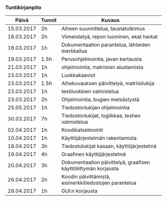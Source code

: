 ### Tuntikirjanpito
Päivä | Tunnit | Kuvaus
---------- | ----- | -----
15.03.2017 | 2h | Aiheen suunnittelua, taustatutkimus
16.03.2017 | 2h | Viimeistelyä, repon luominen, ekat harkat
16.03.2017 | 1h | Dokumentaation parantelua, lähteiden merkkailua
19.03.2017 | 1.5h | Perusohjelmointia, javan kertausta
21.03.2017 | 1h | ohjelmointia, matriisien alustamista
23.03.2017 | 1h | Luokkakaaviot
23.03.2017 | 1.5h | Aihekuvauksen päivittelyä, matriisilukija
23.03.2017 | 1h | testiluokkien valmistelua
23.03.2017 | 2h | Ohjelmointia, bugien metsästystä
25.05.2017 | 1h | Tiedostonlukijan ohjelmointia
30.03.2017 | 7h | Tiedostonlukijat, logiikkaa, testien valmistelua
02.04.2017 | 1h | Koodikatselmointi
10.04.2017 | 1h | Käyttöjärjestelmän rakentamista
18.04.2017 | 3h | Tiedostolukijat kasaan, käyttöjärjestelmä
19.04.2017 | 4h | Graafinen käyttöjärjestelmä
20.04.2017 | 3h | Dokumentaation päivittelyä, graafisen käyttöliittymän korjausta
26.04.2017 | 2h | Koodin päivittämistä, esimerkkitiedostojen parantelua
28.04.2017 | 1h | GUI:n korjausta
